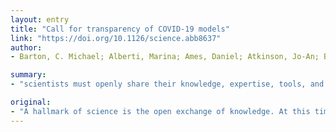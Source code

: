 ```yaml
---
layout: entry
title: "Call for transparency of COVID-19 models"
link: "https://doi.org/10.1126/science.abb8637"
author:
- Barton, C. Michael; Alberti, Marina; Ames, Daniel; Atkinson, Jo-An; Bales, Jerad; Burke, Edmund; Chen, Min; Diallo, Saikou Y; Earn, David J. D.; Fath, Brian; Feng, Zhilan; Gibbons, Christopher; Hammond, Ross; Heffernan, Jane; Houser, Heather; Hovmand, Peter S.; Kopainsky, Birgit; Mabry, Patricia L.; Mair, Christina; Meier, Petra; Niles, Rebecca; Nosek, Brian; Osgood, Nathaniel; Pierce, Suzanne; Polhill, J. Gareth; Prosser, Lisa; Robinson, Erin; Rosenzweig, Cynthia; Sankaran, Shankar; Stange, Kurt; Tucker, Gregory

summary:
- "scientists must openly share their knowledge, expertise, tools, and technology. Models are critical tools for anticipating, predicting, and responding to complex biological, social, and environmental crises. They are essential for guiding regional and national governments in designing health policies to manage the spread of disease and lessen its impacts. Scientists must also share their model code so that the results can be replicated and evaluated. Presented modeling results alone is not enough."

original:
- "A hallmark of science is the open exchange of knowledge. At this time of crisis, it is more important than ever for scientists around the world to openly share their knowledge, expertise, tools, and technology. Scientific models are critical tools for anticipating, predicting, and responding to complex biological, social, and environmental crises, including pandemics. They are essential for guiding regional and national governments in designing health, social, and economic policies to manage the spread of disease and lessen its impacts. However, presenting modeling results alone is not enough. Scientists must also openly share their model code so that the results can be replicated and evaluated."
---
```


